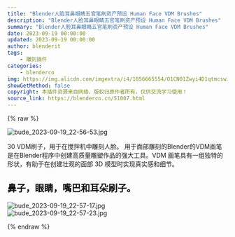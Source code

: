 ```yaml
---
title: "Blender人脸耳鼻眼睛五官笔刷资产预设 Human Face VDM Brushes"
description: "Blender人脸耳鼻眼睛五官笔刷资产预设 Human Face VDM Brushes"
summary: "Blender人脸耳鼻眼睛五官笔刷资产预设 Human Face VDM Brushes"
date: 2023-09-19 00:00:00
updated: 2023-09-19 00:00:00
author: blenderit
tags: 
    - 雕刻插件
categories:
    - blenderco
img: https://img.alicdn.com/imgextra/i4/1856665554/O1CN01Zwyi4D1qtmcswJleH_!!1856665554.jpg
showGetMethod: false
copyright: 本插件资源来自网络，版权归原作者所有，仅供交流学习使用！
source_link: https://blenderco.cn/51007.html
---
```


{% raw %}
<p><img src="https://img.alicdn.com/imgextra/i4/1856665554/O1CN01Zwyi4D1qtmcswJleH_!!1856665554.jpg" alt="bude_2023-09-19_22-56-53.jpg"></p><p>30 VDM刷子，用于在搅拌机中雕刻人脸。 用于面部雕刻的Blender的VDM画笔是在Blender程序中创建高质量雕塑作品的强大工具。VDM 画笔具有一组独特的形状，有助于在创建壮观的面部 3D 模型时实现真实感和细节。</p><h2><b><span style="color: #0d0d0d;">鼻子，眼睛，嘴巴和耳朵刷子。</span> </b></h2><p><img src="https://img.alicdn.com/imgextra/i3/1856665554/O1CN01HXsETX1qtmd1JWqeb_!!1856665554.jpg" alt="bude_2023-09-19_22-57-17.jpg"><br>
<img src="https://img.alicdn.com/imgextra/i4/1856665554/O1CN01FMAzEk1qtmd707iol_!!1856665554.jpg" alt="bude_2023-09-19_22-57-23.jpg"></p>
<div style="display: none">blenderco</div>
{% endraw %}